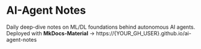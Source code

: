 # AI-Agent Notes
Daily deep-dive notes on ML/DL foundations behind autonomous AI agents.
Deployed with **MkDocs-Material** → https://{YOUR_GH_USER}.github.io/ai-agent-notes
